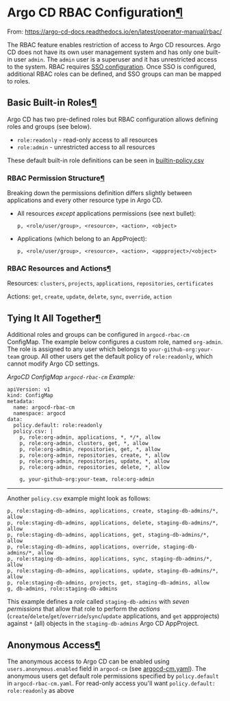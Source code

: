 # Argo CD RBAC Configuration[¶](https://argo-cd-docs.readthedocs.io/en/latest/operator-manual/rbac/#rbac-configuration)

From: https://argo-cd-docs.readthedocs.io/en/latest/operator-manual/rbac/

The RBAC feature enables restriction of access to Argo CD resources. Argo CD does not have its own user management system and has only one built-in user `admin`. The `admin` user is a superuser and it has unrestricted access to the system. RBAC requires [SSO configuration](https://argo-cd-docs.readthedocs.io/en/latest/operator-manual/sso/). Once SSO is configured, additional RBAC roles can be defined, and SSO groups can man be mapped to roles.

## Basic Built-in Roles[¶](https://argo-cd-docs.readthedocs.io/en/latest/operator-manual/rbac/#basic-built-in-roles)

Argo CD has two pre-defined roles but RBAC configuration allows defining roles and groups (see below).

- `role:readonly` - read-only access to all resources
- `role:admin` - unrestricted access to all resources

These default built-in role definitions can be seen in [builtin-policy.csv](https://github.com/argoproj/argo-cd/blob/master/assets/builtin-policy.csv)

### RBAC Permission Structure[¶](https://argo-cd-docs.readthedocs.io/en/latest/operator-manual/rbac/#rbac-permission-structure)

Breaking down the permissions definition differs slightly between applications and every other resource type in Argo CD.

- All resources *except* applications permissions (see next bullet):

  `p, <role/user/group>, <resource>, <action>, <object>`

- Applications (which belong to an AppProject):

  `p, <role/user/group>, <resource>, <action>, <appproject>/<object>`

### RBAC Resources and Actions[¶](https://argo-cd-docs.readthedocs.io/en/latest/operator-manual/rbac/#rbac-resources-and-actions)

Resources: `clusters`, `projects`, `applications`, `repositories`, `certificates`

Actions: `get`, `create`, `update`, `delete`, `sync`, `override`, `action`

## Tying It All Together[¶](https://argo-cd-docs.readthedocs.io/en/latest/operator-manual/rbac/#tying-it-all-together)

Additional roles and groups can be configured in `argocd-rbac-cm` ConfigMap. The example below configures a custom role, named `org-admin`. The role is assigned to any user which belongs to `your-github-org:your-team` group. All other users get the default policy of `role:readonly`, which cannot modify Argo CD settings.

*ArgoCD ConfigMap `argocd-rbac-cm` Example:*

```
apiVersion: v1
kind: ConfigMap
metadata:
  name: argocd-rbac-cm
  namespace: argocd
data:
  policy.default: role:readonly
  policy.csv: |
    p, role:org-admin, applications, *, */*, allow
    p, role:org-admin, clusters, get, *, allow
    p, role:org-admin, repositories, get, *, allow
    p, role:org-admin, repositories, create, *, allow
    p, role:org-admin, repositories, update, *, allow
    p, role:org-admin, repositories, delete, *, allow

    g, your-github-org:your-team, role:org-admin
```

------

Another `policy.csv` example might look as follows:

```
p, role:staging-db-admins, applications, create, staging-db-admins/*, allow
p, role:staging-db-admins, applications, delete, staging-db-admins/*, allow
p, role:staging-db-admins, applications, get, staging-db-admins/*, allow
p, role:staging-db-admins, applications, override, staging-db-admins/*, allow
p, role:staging-db-admins, applications, sync, staging-db-admins/*, allow
p, role:staging-db-admins, applications, update, staging-db-admins/*, allow
p, role:staging-db-admins, projects, get, staging-db-admins, allow
g, db-admins, role:staging-db-admins
```

This example defines a *role* called `staging-db-admins` with *seven permissions* that allow that role to perform the *actions* (`create`/`delete`/`get`/`override`/`sync`/`update` applications, and `get` appprojects) against `*` (all) objects in the `staging-db-admins` Argo CD AppProject.

## Anonymous Access[¶](https://argo-cd-docs.readthedocs.io/en/latest/operator-manual/rbac/#anonymous-access)

The anonymous access to Argo CD can be enabled using `users.anonymous.enabled` field in `argocd-cm` (see [argocd-cm.yaml](https://argo-cd-docs.readthedocs.io/en/latest/operator-manual/argocd-cm.yaml)). The anonymous users get default role permissions specified by `policy.default` in `argocd-rbac-cm.yaml`. For read-only access you'll want `policy.default: role:readonly` as above

